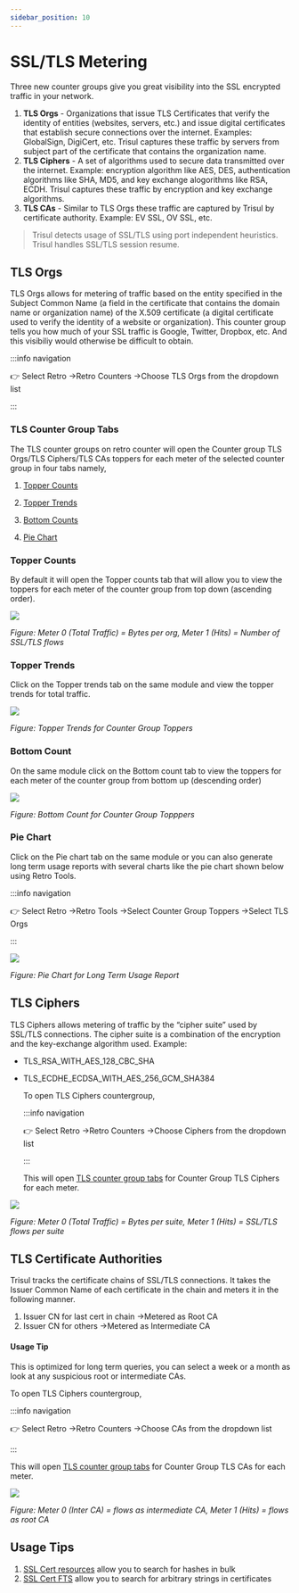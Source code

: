 ```yaml
---
sidebar_position: 10
---
```


# SSL/TLS Metering

Three new counter groups give you great visibility into the SSL
encrypted traffic in your network.

1. **TLS Orgs** - Organizations that issue TLS Certificates that verify the identity of entities (websites, servers, etc.) and issue digital certificates that establish secure connections over the internet. Examples: GlobalSign, DigiCert, etc. Trisul captures these traffic by servers from subject part of the certificate that contains the organization name.
2. **TLS Ciphers** - A set of algorithms used to secure data transmitted over the internet. Example: encryption algorithm like AES, DES, authentication algorithms like SHA, MD5, and key exchange alogorithms like RSA, ECDH. Trisul captures these traffic by encryption and key exchange algorithms.
3. **TLS CAs** - Similar to TLS Orgs these traffic are captured by Trisul by certificate authority. Example: EV SSL, OV SSL, etc.

> Trisul detects usage of SSL/TLS using port independent heuristics.  
> Trisul handles SSL/TLS session resume.

## TLS Orgs

TLS Orgs allows for metering of traffic based on the entity specified in the Subject Common Name (a field in the certificate that contains the domain name or organization name) of the X.509 certificate (a digital certificate used to verify the identity of a website or organization). This counter group tells you how much of your SSL traffic is Google, Twitter, Dropbox, etc. And this visibiliy would otherwise be difficult to obtain.

:::info navigation

:point_right: Select Retro &rarr;Retro Counters &rarr;Choose TLS Orgs from the dropdown
list

:::

### TLS Counter Group Tabs

The TLS counter groups on retro counter will open the Counter group TLS Orgs/TLS Ciphers/TLS CAs toppers for each meter of the selected counter group in four tabs namely,

1) [Topper Counts](/docs/ug/cg/ssl#topper-counts)

2) [Topper Trends](/docs/ug/cg/ssl#topper-trends)

3) [Bottom Counts](/docs/ug/cg/ssl#bottom-count)

4) [Pie Chart](/docs/ug/cg/ssl#pie-chart)

### Topper Counts

By default it will open the Topper counts tab that will allow you to view the toppers for each meter of the counter group from top down (ascending order).

![](images/tlsorgs.png)

*Figure: Meter 0 (Total Traffic) = Bytes per org, Meter 1 (Hits) = Number of
SSL/TLS flows*

### Topper Trends

Click on the Topper trends tab on the same module and view the topper trends for total traffic.

![](images/toppertrenstls.png)

*Figure: Topper Trends for Counter Group Toppers*

### Bottom Count

On the same module click on the Bottom count tab to view the toppers for each meter of the counter group from bottom up (descending order)

![](images/bottomcounttls.png)

*Figure: Bottom Count for Counter Group Topppers*

### Pie Chart

Click on the Pie chart tab on the same module or you can also generate long term usage reports with several charts like the pie chart shown below using Retro Tools.

:::info navigation

:point_right: Select Retro &rarr;Retro Tools &rarr;Select Counter Group Toppers &rarr;Select
TLS Orgs

:::

![](images/tlspiechart.png)

*Figure: Pie Chart for Long Term Usage Report*

## TLS Ciphers

TLS Ciphers allows metering of traffic by the “cipher suite” used by SSL/TLS connections. The cipher suite is a combination of the encryption and the key-exchange
algorithm used. Example: 

- TLS_RSA_WITH_AES_128_CBC_SHA

- TLS_ECDHE_ECDSA_WITH_AES_256_GCM_SHA384
  
  To open TLS Ciphers countergroup,
  
  :::info navigation
  
  :point_right: Select Retro &rarr;Retro Counters &rarr;Choose Ciphers from the dropdown
  list
  
  :::
  
  This will open [TLS counter group tabs](/docs/ug/cg/ssl#tls-counter-group-tabs) for Counter Group TLS Ciphers for each meter.

![](images/tlsciphers.png)

*Figure: Meter 0 (Total Traffic) = Bytes per suite, Meter 1 (Hits) = SSL/TLS
flows per suite*

## TLS Certificate Authorities

Trisul tracks the certificate chains of SSL/TLS connections. It takes the
Issuer Common Name of each certificate in the chain and meters it in the
following manner.

1. Issuer CN for last cert in chain &rarr;Metered as Root CA
2. Issuer CN for others &rarr;Metered as Intermediate CA

#### Usage Tip

This is optimized for long term queries, you can select a week or a
month as look at any suspicious root or intermediate CAs.

To open TLS Ciphers countergroup,

:::info navigation

:point_right: Select Retro &rarr;Retro Counters &rarr;Choose CAs from the dropdown
list

:::

This will open [TLS counter group tabs](/docs/ug/cg/ssl#tls-counter-group-tabs) for Counter Group TLS CAs for each meter.

![](images/tlsca.png)

*Figure: Meter 0 (Inter CA) = flows as intermediate CA, Meter 1 (Hits) = flows as
root CA*

## Usage Tips

1. [SSL Cert resources](/docs/ug/resources/sslcerts) allow you to search for hashes in bulk
2. [SSL Cert FTS](/docs/ug/resources/ftsssl) allow you to search for arbitrary strings in certificates
